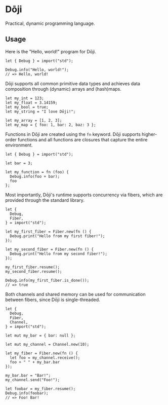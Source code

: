 # Dōji

Practical, dynamic programming language.

## Usage

Here is the "Hello, world!" program for Dōji.

```doji
let { Debug } = import("std");

Debug.info("Hello, world!");
// => Hello, world!
```

Dōji supports all common primitive data types and achieves data composition through (dynamic) arrays and (hash)maps.

```doji
let my_int = 123;
let my_float = 3.14159;
let my_bool = true;
let my_string = "I love Dōji!";

let my_array = [1, 2, 3];
let my_map = { foo: 1, bar: 2, baz: 3 };
```

Functions in Dōji are created using the `fn` keyword. Dōji supports higher-order functions and all functions are closures that capture the entire environment.

```doji
let { Debug } = import("std");

let bar = 3;

let my_function = fn (foo) {
  Debug.info(foo + bar);
  foo
};
```

Most importantly, Dōji's runtime supports concurrency via fibers, which are provided through the standard library.

```doji
let {
  Debug,
  Fiber,
} = import("std");

let my_first_fiber = Fiber.new(fn () {
  Debug.print("Hello from my first fiber!");
});

let my_second_fiber = Fiber.new(fn () {
  Debug.print("Hello from my second fiber!");
});

my_first_fiber.resume();
my_second_fiber.resume();

Debug.info(my_first_fiber.is_done());
// => true
```

Both channels and shared memory can be used for communication between fibers, since Dōji is single-threaded.

```doji
let {
  Debug,
  Fiber,
  Channel,
} = import("std");

let mut my_bar = { bar: null };

let mut my_channel = Channel.new(10);

let my_fiber = Fiber.new(fn () {
  let foo = my_channel.receive();
  foo + " " + my_bar.bar
});

my_bar.bar = "Bar!";
my_channel.send("Foo!");

let foobar = my_fiber.resume();
Debug.info(foobar);
// => Foo! Bar!
```
